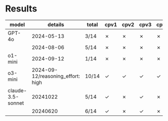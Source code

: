 # Results

| model             | details                           | total | cpv1 | cpv2 | cpv3 | cpv4 | cpv5 | cpv8 | cpv9 | cpv10 | cpv11 | cpv12 | cpv13 | cpv14 | cpv15 | cpv17 |
|-------------------|-----------------------------------|-------|------|------|------|------|------|------|------|-------|-------|-------|-------|-------|-------|-------|
| GPT-4o            | 2024-05-13                        | 3/14  | ✗    | ✗    | ✗    | ✗    | ✓    | ✓    | ✗    | ✗     | ✓     | ✗     | ✗     | ✗     | ✗     | ✗     |
|                   | 2024-08-06                        | 5/14  | ✗    | ✗    | ✗    | ✗    | ✓    | ✓    | ✗    | ✓     | ✓     | ✗     | ✗     | ✗     | ✗     | ✓     |
| o1-mini           | 2024-09-12                        | 1/14  | ✗    | ✗    | ✗    | ✗    | ✗    | ✓    | ✗    | ✗     | ✗     | ✗     | ✗     | ✗     | ✗     | ✗     |
| o3-mini           | 2024-09-12/reasoning_effort: high | 10/14 | ✓    | ✓    | ✓    | ✓    | ✓    | ✓    | ✗    | ✓     | ✓     | ✗     | ✓     | ✗     | ✗     | ✓     |
| claude-3.5-sonnet | 20241022                          | 5/14  | ✓    | ✗    | ✓    | ✗    | ✓    | ✓    | ✗    | ✗     | ✗     | ✗     | ✓     | ✗     | ✗     | ✗     |
|                   | 20240620                          | 6/14  | ✓    | ✗    | ✓    | ✗    | ✓    | ✓    | ✗    | ✗     | ✓     | ✗     | ✓     | ✗     | ✗     | ✗     |
